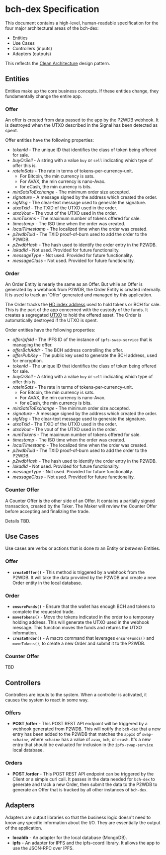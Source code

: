 # bch-dex Specification

This document contains a high-level, human-readable specification for the four major architectural areas of the bch-dex:

- Entities
- Use Cases
- Controllers (inputs)
- Adapters (outputs)

This reflects the [Clean Architecture](https://bafybeiajggd4zju7oen627bcy5l32hrxqomoqzvwqfir6phzgducozksv4.ipfs.dweb.link/blog/clean-architecture) design pattern.

## Entities

Entities make up the core business concepts. If these entities change, they fundamentally change the entire app.

### Offer

An offer is created from data passed to the app by the P2WDB webhook.
It is destroyed when the UTXO described in the Signal has been detected as spent.

Offer entities have the following properties:

- _tokenId_ - The unique ID that identifies the class of token being offered for sale.
- _buyOrSell_ - A string with a value `buy` or `sell` indicating which type of offer this is.
- _rateInSats_ - The rate in terms of tokens-per-currency-unit.
  - For Bitcoin, the min currency is sats.
  - For AVAX, the min currency is nano-Avax.
  - for eCash, the min currency is bits.
- _minSatsToExchange_ - The minimum order size accepted.
- _signature_ - A message signed by the address which created the order.
- _sigMsg_ - The clear-text message used to generate the signature.
- _utxoTxid_ - The TXID of the UTXO used in the order.
- _utxoVout_ - The vout of the UTXO used in the order.
- _numTokens_ - The maximum number of tokens offered for sale.
- _timestamp_ - The ISO time when the order was created.
- _localTimestamp_ - The localized time when the order was created.
- _p2wdbTxid_ - The TXID proof-of-burn used to add the order to the P2WDB.
- _p2wdbHash_ - The hash used to identify the order entry in the P2WDB.
- _lokadId_ - Not used. Provided for future functionality.
- _messageType_ - Not used. Provided for future functionality.
- _messageClass_ - Not used. Provided for future functionality.

### Order

An Order Entity is nearly the same as an Offer. But while an Offer is generated
by a webhook from P2WDB, the Order Entity is created internally. It is used
to track an 'Offer' generated and managed by this application.

The Order tracks the [HD index address](https://github.com/bitcoinbook/bitcoinbook/blob/develop/ch05.asciidoc#hd-wallets-bip-32bip-44) used to hold tokens or BCH for sale. This is the part of the app concerned with the custody of the funds. It creates a segregated [UTXO](https://github.com/bitcoinbook/bitcoinbook/blob/develop/ch06.asciidoc#transaction-outputs-and-inputs) to hold the offered asset. The Order is automatically destroyed if the UTXO is spent.

Order entities have the following properties:

- _offerIpfsId_ - The IPFS ID of the instance of `ipfs-swap-service` that is managing the offer.
- _offerBchAddr_ - The BCH address controlling the offer.
- _offerPubKey_ - The public key used to generate the BCH address, used for encryption.
- _tokenId_ - The unique ID that identifies the class of token being offered for sale.
- _buyOrSell_ - A string with a value `buy` or `sell` indicating which type of offer this is.
- _rateInSats_ - The rate in terms of tokens-per-currency-unit.
  - For Bitcoin, the min currency is sats.
  - For AVAX, the min currency is nano-Avax.
  - for eCash, the min currency is bits.
- _minSatsToExchange_ - The minimum order size accepted.
- _signature_ - A message signed by the address which created the order.
- _sigMsg_ - The clear-text message used to generate the signature.
- _utxoTxid_ - The TXID of the UTXO used in the order.
- _utxoVout_ - The vout of the UTXO used in the order.
- _numTokens_ - The maximum number of tokens offered for sale.
- _timestamp_ - The ISO time when the order was created.
- _localTimestamp_ - The localized time when the order was created.
- _p2wdbTxid_ - The TXID proof-of-burn used to add the order to the P2WDB.
- _p2wdbHash_ - The hash used to identify the order entry in the P2WDB.
- _lokadId_ - Not used. Provided for future functionality.
- _messageType_ - Not used. Provided for future functionality.
- _messageClass_ - Not used. Provided for future functionality.

### Counter Offer

A Counter Offer is the other side of an Offer. It contains a partially signed transaction, created by the Taker. The Maker will review the Counter Offer before accepting and finalizing the trade.

Details TBD.

## Use Cases

Use cases are verbs or actions that is done _to_ an Entity or _between_ Entities.

### Offer

- **`createOffer()`** - This method is triggered by a webhook from the P2WDB. It will take the data provided by the P2WDB and create a new Order entity in the local database.

### Order

- **`ensureFunds()`** - Ensure that the wallet has enough BCH and tokens to complete the requested trade.
- **`moveTokens()`** - Move the tokens indicated in the order to a temporary holding address. This will generate the UTXO used in the webhook message. This function moves the funds and returns the UTXO information.
- **`createOrder()`** - A macro command that leverages `ensureFunds()` and `moveTokens()`, to create a new Order and submit it to the P2WDB.

### Counter Offer

TBD

## Controllers

Controllers are inputs to the system. When a controller is activated, it causes the system to react in some way.

### Offers

- **POST /offer** - This POST REST API endpoint will be triggered by a webhook generated from P2WDB. This will notify the `bch-dex` that a new entry has been added to the P2WDB that matches the `appId` of `swap-<chain>`, where `<chain>` has a value of `avax`, `bch`, or `ecash`. It's a new entry that should be evaluated for inclusion in the `ipfs-swap-service` local database.

### Orders

- **POST /order** - This POST REST API endpoint can be triggered by the Client or a simple curl call. It passes in the data needed for `bch-dex` to generate and track a new Order, then submit the data to the P2WDB to generate an Offer that is tracked by all other instances of `bch-dex`.

## Adapters

Adapters are output libraries so that the business logic doesn't need to know any specific information about the I/O. They are essentially the output of the application.

- **localdb** - An adapter for the local database (MongoDB).
- **ipfs** - An adapter for IPFS and the ipfs-coord library. It allows the app to use the JSON-RPC over IPFS.
